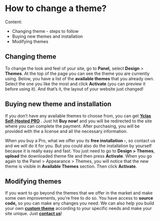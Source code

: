 # How to change a theme?

Content:

-   Changing theme - steps to follow
-   Buying new themes and installation
-   Modifying themes


## Changing theme

To change the look and feel of your site, go to  **Panel,** select  **Design**  > **Themes**. At the top of the page you can see the theme you are currently using. Below, you have a list of the  **available themes**  that you already own. Select the one you like the most and click  **Activate**  (you can preview it before using it). And that’s it, the layout of your website just changed!

## Buying new theme and installation

If you don’t have any available themes to choose from, you can get  **[Yclas Self-Hosted PRO](https://yclas.com/self-hosted.html)** . Just hit  **Buy now!**  and you will be redirected to the site where you can complete the payment. After purchasing, you will be provided with the a license and all the necessary information.

When you buy a Pro, what we offer you its  **free installation -**, so contact us and we will do it for you. But you could also do the installation by yourself because it is really easy and fast. You just need to go to  **Design > Themes**, **upload**  the downloaded theme file and then press  **Activate**. When you go again to the Panel > Appearance > Themes, you will notice that the new theme is visible in  **Available Themes**  section. Then click  **Activate**.

## Modifying themes

If you want to go beyond the themes that we offer in the market and make some own improvements, you’re free to do so. You have access to  **source code,**  so you can make any changes you need. We can also help you build your own  **[custom theme](https://yclas.com/customizations.html)**  according to your specific needs and make your site unique. Just  **[contact us](https://yclas.com/contact/)**!

